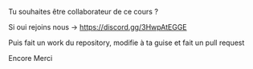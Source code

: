 Tu souhaites être collaborateur de ce cours ?


Si oui rejoins nous -> https://discord.gg/3HwpAtEGGE


Puis fait un work du repository, modifie à ta guise
et fait un pull request



Encore Merci